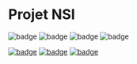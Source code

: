 # Projet NSI
![badge](https://img.shields.io/badge/HTML-239120?style=for-the-badge&logo=html5&logoColor=white) 
![badge](https://img.shields.io/badge/CSS-239120?&style=for-the-badge&logo=css3&logoColor=white)
![badge](https://img.shields.io/badge/HTML5-E34F26?style=for-the-badge&logo=html5&logoColor=white)
![badge](https://img.shields.io/badge/CSS3-1572B6?style=for-the-badge&logo=css3&logoColor=white)

[![badge](https://github-readme-stats.vercel.app/api?username=Alkaillo&theme=blue-green)](https://github.com/Alkaillo/NSI_Laika)
[![badge](https://github-readme-stats.vercel.app/api?username=Rodevpet&theme=blue-green)](https://github.com/Alkaillo/NSI_Laika)
[![badge](https://github-readme-stats.vercel.app/api?username=adrilava&theme=blue-green)](https://github.com/Alkaillo/NSI_Laika)
